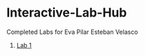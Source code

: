 # Interactive-Lab-Hub

Completed Labs for Eva Pilar Esteban Velasco

1. [Lab 1](//github.com/evaesteban/IDD-Fa18-Lab1)
